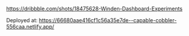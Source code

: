https://dribbble.com/shots/18475628-Winden-Dashboard-Experiments

Deployed at: https://66680aae416cf1c56a35e7de--capable-cobbler-556caa.netlify.app/
